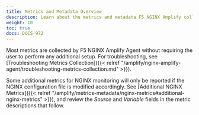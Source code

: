 ```yaml
---
title: Metrics and Metadata Overview
description: Learn about the metrics and metadata F5 NGINX Amplify collects.
weight: 10
toc: true
docs: DOCS-972
---
```



Most metrics are collected by F5 NGINX Amplify Agent without requiring the user to perform any additional setup. For troubleshooting, see [Troubleshooting Metrics Collection]({{< relref "/amplify/nginx-amplify-agent/troubleshooting-metrics-collection.md" >}}).

Some additional metrics for NGINX monitoring will only be reported if the NGINX configuration file is modified accordingly. See [Additional NGINX Metrics]({{< relref "/amplify/metrics-metadata/nginx-metrics#additional-nginx-metrics" >}}), and review the *Source* and *Variable* fields in the metric descriptions that follow.